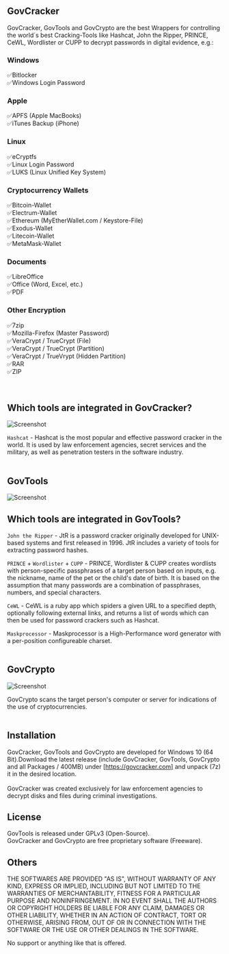 
## GovCracker ##

GovCracker, GovTools and GovCrypto are the best Wrappers for controlling the world´s best Cracking-Tools like Hashcat, John the Ripper, 
PRINCE, CeWL, Wordlister or CUPP to decrypt passwords in digital evidence, e.g.:
<br>

### Windows <br>
:white_check_mark:Bitlocker<br>
:white_check_mark:Windows Login Password<br>

### Apple <br>
:white_check_mark:APFS (Apple MacBooks)<br>
:white_check_mark:iTunes Backup (iPhone)<br>

### Linux <br>
:white_check_mark:eCryptfs<br>
:white_check_mark:Linux Login Password<br>
:white_check_mark:LUKS (Linux Unified Key System)<br>

### Cryptocurrency Wallets <br>
:white_check_mark:Bitcoin-Wallet<br>
:white_check_mark:Electrum-Wallet<br>
:white_check_mark:Ethereum (MyEtherWallet.com / Keystore-File)<br>
:white_check_mark:Exodus-Wallet<br>
:white_check_mark:Litecoin-Wallet<br>
:white_check_mark:MetaMask-Wallet<br>

### Documents <br>
:white_check_mark:LibreOffice<br>
:white_check_mark:Office (Word, Excel, etc.)<br>
:white_check_mark:PDF<br>

### Other Encryption <br>
:white_check_mark:7zip<br>
:white_check_mark:Mozilla-Firefox (Master Password)<br>
:white_check_mark:VeraCrypt / TrueCrypt (File)<br>
:white_check_mark:VeraCrypt / TrueCrypt (Partition)<br>
:white_check_mark:VeraCrypt / TrueVrypt (Hidden Partition)<br>
:white_check_mark:RAR<br>
:white_check_mark:ZIP<br>
<br><br>

##  ##
## Which tools are integrated in GovCracker? ##

![Screenshot](https://user-images.githubusercontent.com/73139495/205282935-f60dfd72-de59-4cce-a8f8-4d9189313fe2.jpg)

`Hashcat` - Hashcat is the most popular and effective password cracker in the world. 
It is used by law enforcement agencies, secret services and the military, as well as penetration testers in the software industry.
<br><br>

##  ##
## GovTools ##

![Screenshot](https://user-images.githubusercontent.com/73139495/205282927-fc238c58-44c3-40d4-884b-234a15a6c95a.jpg)

## Which tools are integrated in GovTools? ## 
`John the Ripper` - JtR is a password cracker originally developed for UNIX-based 
systems and first released in 1996. JtR includes a variety of tools for extracting 
password hashes.<br>

`PRINCE` + `Wordlister` + `CUPP` - PRINCE, Wordlister & CUPP creates wordlists with person-specific
passphrases of a target person based on inputs, e.g. the nickname, name of the pet or the child's 
date of birth. It is based on the assumption that many passwords are a combination of passphrases, 
numbers, and special characters.<br>

`CeWL` - CeWL is a ruby app which spiders a given URL to a specified depth, optionally following 
external links, and returns a list of words which can then be used for password crackers such as Hashcat.<br>

`Maskprocessor` - Maskprocessor is a High-Performance word generator with a per-position configureable charset.
<br>
<br>

##  ##
## GovCrypto ##

![Screenshot](https://user-images.githubusercontent.com/73139495/205282948-ff67d331-bec6-458d-8c25-fb6d17d12614.jpg)

GovCrypto scans the target person's computer or server for indications of the use of 
cryptocurrencies.<br><br>

## Installation ##
GovCracker, GovTools and GovCrypto are developed for Windows 10 (64 Bit).Download the latest release 
(include GovCracker, GovTools, GovCrypto and all Packages / 400MB) under [https://govcracker.com] and unpack
(7z) it in the desired location. <br><br>
GovCracker was created exclusively for law enforcement agencies to decrypt 
disks and files during criminal investigations. 

## License ##
 
GovTools is released under GPLv3 (Open-Source).<br> 
GovCracker and GovCrypto are free proprietary software (Freeware).

## Others ##

THE SOFTWARES ARE PROVIDED "AS IS", WITHOUT WARRANTY OF ANY KIND, EXPRESS OR
IMPLIED, INCLUDING BUT NOT LIMITED TO THE WARRANTIES OF MERCHANTABILITY,
FITNESS FOR A PARTICULAR PURPOSE AND NONINFRINGEMENT. IN NO EVENT SHALL THE
AUTHORS OR COPYRIGHT HOLDERS BE LIABLE FOR ANY CLAIM, DAMAGES OR OTHER
LIABILITY, WHETHER IN AN ACTION OF CONTRACT, TORT OR OTHERWISE, ARISING FROM,
OUT OF OR IN CONNECTION WITH THE SOFTWARE OR THE USE OR OTHER DEALINGS IN THE
SOFTWARE.

No support or anything like that is offered.
